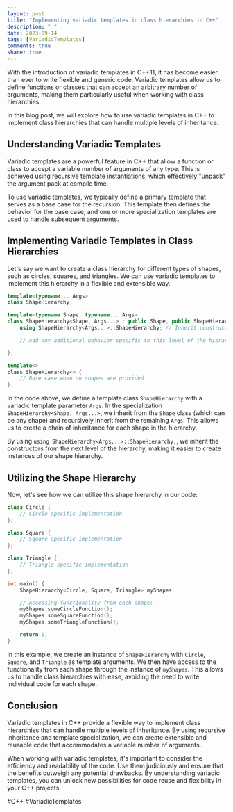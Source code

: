 ```yaml
---
layout: post
title: "Implementing variadic templates in class hierarchies in C++"
description: " "
date: 2023-09-14
tags: [VariadicTemplates]
comments: true
share: true
---
```


With the introduction of variadic templates in C++11, it has become easier than ever to write flexible and generic code. Variadic templates allow us to define functions or classes that can accept an arbitrary number of arguments, making them particularly useful when working with class hierarchies.

In this blog post, we will explore how to use variadic templates in C++ to implement class hierarchies that can handle multiple levels of inheritance.

## Understanding Variadic Templates ##

Variadic templates are a powerful feature in C++ that allow a function or class to accept a variable number of arguments of any type. This is achieved using recursive template instantiations, which effectively "unpack" the argument pack at compile time.

To use variadic templates, we typically define a primary template that serves as a base case for the recursion. This template then defines the behavior for the base case, and one or more specialization templates are used to handle subsequent arguments.

## Implementing Variadic Templates in Class Hierarchies ##

Let's say we want to create a class hierarchy for different types of shapes, such as circles, squares, and triangles. We can use variadic templates to implement this hierarchy in a flexible and extensible way.

```cpp
template<typename... Args>
class ShapeHierarchy;

template<typename Shape, typename... Args>
class ShapeHierarchy<Shape, Args...> : public Shape, public ShapeHierarchy<Args...> {
    using ShapeHierarchy<Args...>::ShapeHierarchy; // Inherit constructors

    // Add any additional behavior specific to this level of the hierarchy

};

template<>
class ShapeHierarchy<> {
    // Base case when no shapes are provided
};
```

In the code above, we define a template class `ShapeHierarchy` with a variadic template parameter `Args`. In the specialization `ShapeHierarchy<Shape, Args...>`, we inherit from the `Shape` class (which can be any shape) and recursively inherit from the remaining `Args`. This allows us to create a chain of inheritance for each shape in the hierarchy.

By using `using ShapeHierarchy<Args...>::ShapeHierarchy;`, we inherit the constructors from the next level of the hierarchy, making it easier to create instances of our shape hierarchy.

## Utilizing the Shape Hierarchy ##

Now, let's see how we can utilize this shape hierarchy in our code:

```cpp
class Circle {
    // Circle-specific implementation
};

class Square {
    // Square-specific implementation
};

class Triangle {
    // Triangle-specific implementation
};

int main() {
    ShapeHierarchy<Circle, Square, Triangle> myShapes;

    // Accessing functionality from each shape:
    myShapes.someCircleFunction();
    myShapes.someSquareFunction();
    myShapes.someTriangleFunction();

    return 0;
}
```

In this example, we create an instance of `ShapeHierarchy` with `Circle`, `Square`, and `Triangle` as template arguments. We then have access to the functionality from each shape through the instance of `myShapes`. This allows us to handle class hierarchies with ease, avoiding the need to write individual code for each shape.

## Conclusion ##

Variadic templates in C++ provide a flexible way to implement class hierarchies that can handle multiple levels of inheritance. By using recursive inheritance and template specialization, we can create extensible and reusable code that accommodates a variable number of arguments.

When working with variadic templates, it's important to consider the efficiency and readability of the code. Use them judiciously and ensure that the benefits outweigh any potential drawbacks. By understanding variadic templates, you can unlock new possibilities for code reuse and flexibility in your C++ projects.

#C++ #VariadicTemplates